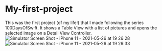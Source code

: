 
# My-first-project
This was the first project (of my life!) that I made following the series 100DaysOfSwift. It shows a Table View with a list of pictures and opens the selected image on a Detail View Controller.
![Simulator Screen Shot - iPhone 11 - 2021-05-26 at 19 26 28](https://user-images.githubusercontent.com/80002790/119739263-535dfc80-be58-11eb-9963-d619f00b191d.png)
![Simulator Screen Shot - iPhone 11 - 2021-05-26 at 19 26 33](https://user-images.githubusercontent.com/80002790/119739269-5658ed00-be58-11eb-83a6-a4df5bb160df.png)
